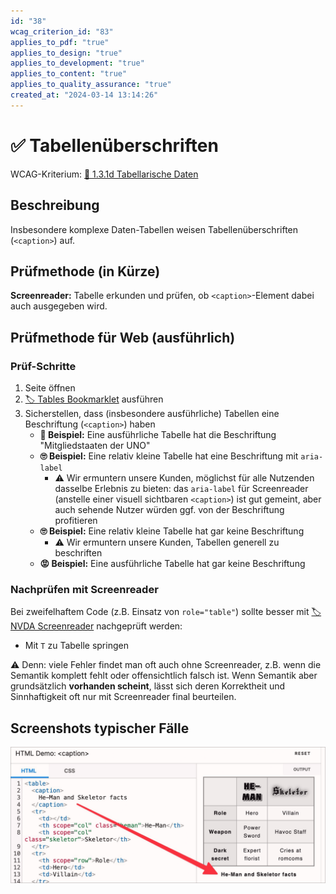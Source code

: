 ```yaml
---
id: "38"
wcag_criterion_id: "83"
applies_to_pdf: "true"
applies_to_design: "true"
applies_to_development: "true"
applies_to_content: "true"
applies_to_quality_assurance: "true"
created_at: "2024-03-14 13:14:26"
---
```


# ✅ Tabellenüberschriften

WCAG-Kriterium: [📜 1.3.1d Tabellarische Daten](..)

## Beschreibung

Insbesondere komplexe Daten-Tabellen weisen Tabellenüberschriften (`<caption>`) auf.

## Prüfmethode (in Kürze)

**Screenreader:** Tabelle erkunden und prüfen, ob `<caption>`-Element dabei auch ausgegeben wird.

## Prüfmethode für Web (ausführlich)

### Prüf-Schritte

1. Seite öffnen
1. [🏷️ Tables Bookmarklet](/de/tags/tables-bookmarklet) ausführen
1. Sicherstellen, dass (insbesondere ausführliche) Tabellen eine Beschriftung (`<caption>`) haben
    - **🙂 Beispiel:** Eine ausführliche Tabelle hat die Beschriftung "Mitgliedstaaten der UNO"
    - **🙄 Beispiel:** Eine relativ kleine Tabelle hat eine Beschriftung mit `aria-label`
        - ⚠️ Wir ermuntern unsere Kunden, möglichst für alle Nutzenden dasselbe Erlebnis zu bieten: das `aria-label` für Screenreader (anstelle einer visuell sichtbaren `<caption>`) ist gut gemeint, aber auch sehende Nutzer würden ggf. von der Beschriftung profitieren
    - **🙄 Beispiel:** Eine relativ kleine Tabelle hat gar keine Beschriftung
        - ⚠️ Wir ermuntern unsere Kunden, Tabellen generell zu beschriften
    - **😡 Beispiel:** Eine ausführliche Tabelle hat gar keine Beschriftung

### Nachprüfen mit Screenreader

Bei zweifelhaftem Code (z.B. Einsatz von `role="table"`) sollte besser mit [🏷️ NVDA Screenreader](/de/tags/nvda-screenreader) nachgeprüft werden:

- Mit `T` zu Tabelle springen

⚠️ Denn: viele Fehler findet man oft auch ohne Screenreader, z.B. wenn die Semantik komplett fehlt oder offensichtlich falsch ist. Wenn Semantik aber grundsätzlich **vorhanden scheint**, lässt sich deren Korrektheit und Sinnhaftigkeit oft nur mit Screenreader final beurteilen.

## Screenshots typischer Fälle

![Caption-Demo auf MDN](images/caption-demo-auf-mdn.png)
